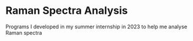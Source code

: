 # Raman Spectra Analysis
 Programs I developed in my summer internship in 2023 to help me analyse Raman spectra
